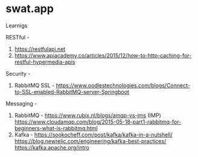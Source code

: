 # swat.app

Learnigs

RESTful - 
1. https://restfulapi.net
2. https://www.apiacademy.co/articles/2015/12/how-to-http-caching-for-restful-hypermedia-apis

Security -
1. RabbitMQ SSL - https://www.oodlestechnologies.com/blogs/Connect-to-SSL-enabled-RabbitMQ-server-Springboot

Messaging -
1. RabbitMQ - 
        https://www.rubix.nl/blogs/amqp-vs-jms (IMP)
        https://www.cloudamqp.com/blog/2015-05-18-part1-rabbitmq-for-beginners-what-is-rabbitmq.html
2. Kafka - 
        https://sookocheff.com/post/kafka/kafka-in-a-nutshell/
        https://blog.newrelic.com/engineering/kafka-best-practices/
        https://kafka.apache.org/intro
